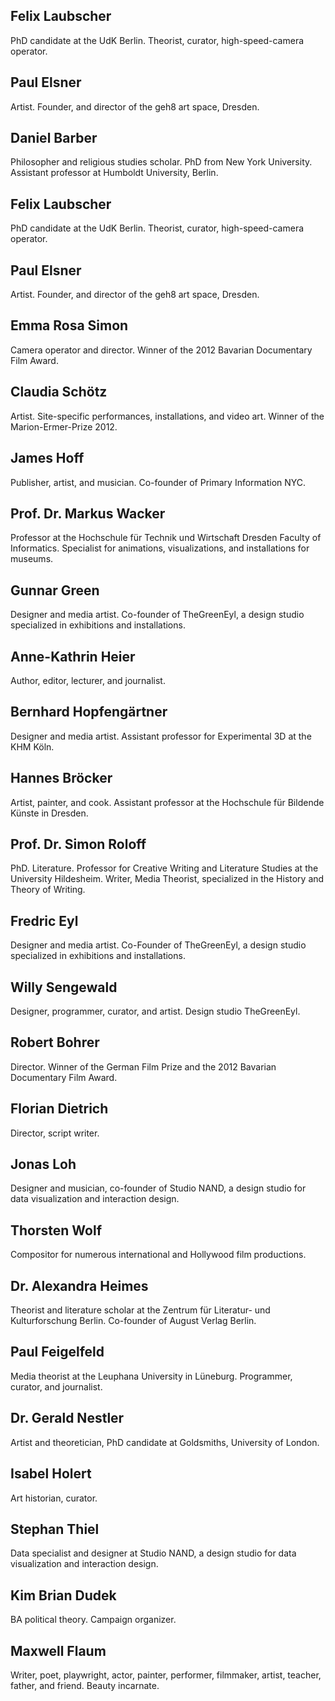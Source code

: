 ## Felix Laubscher

PhD candidate at the UdK Berlin. Theorist, curator, high-speed-camera operator.

## Paul Elsner 

Artist. Founder, and director of the geh8 art space, Dresden.

## Daniel Barber

Philosopher and religious studies scholar. PhD from New York University. Assistant professor at Humboldt University, Berlin.

## Felix Laubscher

PhD candidate at the UdK Berlin. Theorist, curator, high-speed-camera operator.

## Paul Elsner

Artist. Founder, and director of the geh8 art space, Dresden.

## Emma Rosa Simon

Camera operator and director. Winner of the 2012 Bavarian Documentary Film Award.

## Claudia Schötz

Artist. Site-specific performances, installations, and video art. Winner of the Marion-Ermer-Prize 2012.

## James Hoff

Publisher, artist, and musician. Co-founder of Primary Information NYC.

## Prof. Dr. Markus Wacker

Professor at the Hochschule für Technik und Wirtschaft Dresden Faculty of Informatics. Specialist for animations, visualizations, and installations for museums.

## Gunnar Green

Designer and media artist. Co-founder of TheGreenEyl, a design studio specialized in exhibitions and installations.

## Anne-Kathrin Heier

Author, editor, lecturer, and journalist.

## Bernhard Hopfengärtner

Designer and media artist. Assistant professor for Experimental 3D at the KHM Köln.

## Hannes Bröcker

Artist, painter, and cook. Assistant professor at the Hochschule für Bildende Künste in Dresden.

## Prof. Dr. Simon Roloff 

PhD. Literature. Professor for Creative Writing and Literature Studies at the University Hildesheim. Writer, Media Theorist, specialized in the History and Theory of Writing.

## Fredric Eyl

Designer and media artist. Co-Founder of TheGreenEyl, a design studio specialized in exhibitions and installations.

## Willy Sengewald

Designer, programmer, curator, and artist. Design studio TheGreenEyl.

## Robert Bohrer

Director. Winner of the German Film Prize and the 2012 Bavarian Documentary Film Award.

## Florian Dietrich

Director, script writer. 

## Jonas Loh

Designer and musician, co-founder of Studio NAND, a design studio for data visualization and interaction design.

## Thorsten Wolf

Compositor for numerous international and Hollywood film productions. 

## Dr. Alexandra Heimes

Theorist and literature scholar at the Zentrum für Literatur- und Kulturforschung Berlin. Co-founder of August Verlag Berlin.

## Paul Feigelfeld

Media theorist at the Leuphana University in Lüneburg. Programmer, curator, and journalist.

## Dr. Gerald Nestler

Artist and theoretician, PhD candidate at Goldsmiths, University of London.

## Isabel Holert

Art historian, curator.

## Stephan Thiel 

Data specialist and designer at Studio NAND, a design studio for data visualization and interaction design.

## Kim Brian Dudek

BA political theory. Campaign organizer. 

## Maxwell Flaum

Writer, poet, playwright, actor, painter, performer, filmmaker, artist, teacher, father, and friend. Beauty incarnate.